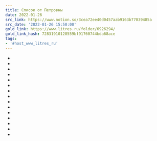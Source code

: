 ```yaml
---
title: Список от Петровны
date: 2022-01-26
src_link: https://www.notion.so/3cea72ee40d0457aab9163b77039485a
src_date: '2022-01-26 15:50:00'
gold_link: https://www.litres.ru/folder/6926294/
gold_link_hash: 72831910128559bf91760744bda68ace
tags:
- '#host_www_litres_ru'
---
```


* 
* 
* 
* 
* 
* 
* 
* 
* 
* 
* 
* 
* 
* 
*